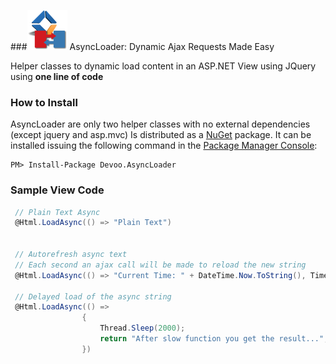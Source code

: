 ###![Icon](https://raw.githubusercontent.com/Devoo/AsyncLoader/master/Build/AsyncLogo.small.png) AsyncLoader: Dynamic Ajax Requests Made Easy

Helper classes to dynamic load content in an ASP.NET View using JQuery using **one line of code**

### How to Install
AsyncLoader are only two helper classes with no external dependencies (except jquery and asp.mvc)
Is distributed as a [NuGet](https://nuget.org/packages/Devoo.AsyncLoader) package.
It can be installed issuing the following command in the [Package Manager Console](http://docs.nuget.org/docs/start-here/using-the-package-manager-console):

	PM> Install-Package Devoo.AsyncLoader

### Sample View Code

```csharp
 // Plain Text Async
 @Html.LoadAsync(() => "Plain Text")

 
 // Autorefresh async text
 // Each second an ajax call will be made to reload the new string
 @Html.LoadAsync(() => "Current Time: " + DateTime.Now.ToString(), TimeSpan.FromSeconds(1))
 
 // Delayed load of the async string
 @Html.LoadAsync(() =>
                {
                    Thread.Sleep(2000);
                    return "After slow function you get the result...";
                })

```
